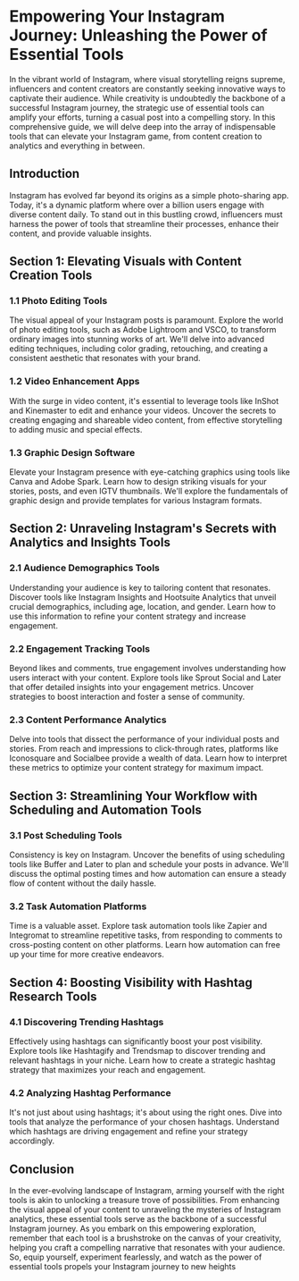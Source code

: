 # Empowering Your Instagram Journey: Unleashing the Power of Essential Tools

In the vibrant world of Instagram, where visual storytelling reigns supreme, influencers and content creators are constantly seeking innovative ways to captivate their audience. While creativity is undoubtedly the backbone of a successful Instagram journey, the strategic use of essential tools can amplify your efforts, turning a casual post into a compelling story. In this comprehensive guide, we will delve deep into the array of indispensable tools that can elevate your Instagram game, from content creation to analytics and everything in between.

## Introduction

Instagram has evolved far beyond its origins as a simple photo-sharing app. Today, it's a dynamic platform where over a billion users engage with diverse content daily. To stand out in this bustling crowd, influencers must harness the power of tools that streamline their processes, enhance their content, and provide valuable insights.

## Section 1: Elevating Visuals with Content Creation Tools

### 1.1 Photo Editing Tools

The visual appeal of your Instagram posts is paramount. Explore the world of photo editing tools, such as Adobe Lightroom and VSCO, to transform ordinary images into stunning works of art. We'll delve into advanced editing techniques, including color grading, retouching, and creating a consistent aesthetic that resonates with your brand.

### 1.2 Video Enhancement Apps

With the surge in video content, it's essential to leverage tools like InShot and Kinemaster to edit and enhance your videos. Uncover the secrets to creating engaging and shareable video content, from effective storytelling to adding music and special effects.

### 1.3 Graphic Design Software

Elevate your Instagram presence with eye-catching graphics using tools like Canva and Adobe Spark. Learn how to design striking visuals for your stories, posts, and even IGTV thumbnails. We'll explore the fundamentals of graphic design and provide templates for various Instagram formats.

## Section 2: Unraveling Instagram's Secrets with Analytics and Insights Tools

### 2.1 Audience Demographics Tools

Understanding your audience is key to tailoring content that resonates. Discover tools like Instagram Insights and Hootsuite Analytics that unveil crucial demographics, including age, location, and gender. Learn how to use this information to refine your content strategy and increase engagement.

### 2.2 Engagement Tracking Tools

Beyond likes and comments, true engagement involves understanding how users interact with your content. Explore tools like Sprout Social and Later that offer detailed insights into your engagement metrics. Uncover strategies to boost interaction and foster a sense of community.

### 2.3 Content Performance Analytics

Delve into tools that dissect the performance of your individual posts and stories. From reach and impressions to click-through rates, platforms like Iconosquare and Socialbee provide a wealth of data. Learn how to interpret these metrics to optimize your content strategy for maximum impact.

## Section 3: Streamlining Your Workflow with Scheduling and Automation Tools

### 3.1 Post Scheduling Tools

Consistency is key on Instagram. Uncover the benefits of using scheduling tools like Buffer and Later to plan and schedule your posts in advance. We'll discuss the optimal posting times and how automation can ensure a steady flow of content without the daily hassle.

### 3.2 Task Automation Platforms

Time is a valuable asset. Explore task automation tools like Zapier and Integromat to streamline repetitive tasks, from responding to comments to cross-posting content on other platforms. Learn how automation can free up your time for more creative endeavors.

## Section 4: Boosting Visibility with Hashtag Research Tools

### 4.1 Discovering Trending Hashtags

Effectively using hashtags can significantly boost your post visibility. Explore tools like Hashtagify and Trendsmap to discover trending and relevant hashtags in your niche. Learn how to create a strategic hashtag strategy that maximizes your reach and engagement.

### 4.2 Analyzing Hashtag Performance

It's not just about using hashtags; it's about using the right ones. Dive into tools that analyze the performance of your chosen hashtags. Understand which hashtags are driving engagement and refine your strategy accordingly.

## Conclusion

In the ever-evolving landscape of Instagram, arming yourself with the right tools is akin to unlocking a treasure trove of possibilities. From enhancing the visual appeal of your content to unraveling the mysteries of Instagram analytics, these essential tools serve as the backbone of a successful Instagram journey. As you embark on this empowering exploration, remember that each tool is a brushstroke on the canvas of your creativity, helping you craft a compelling narrative that resonates with your audience. So, equip yourself, experiment fearlessly, and watch as the power of essential tools propels your Instagram journey to new heights
